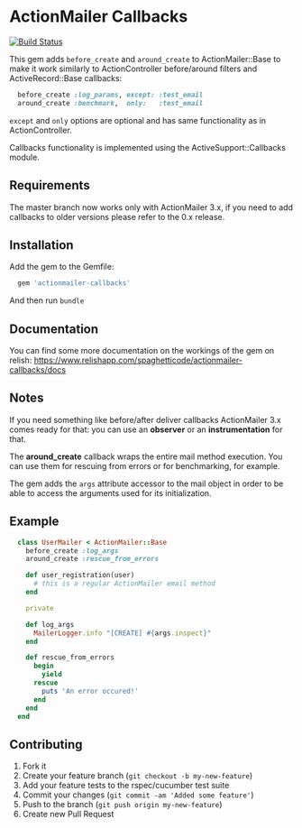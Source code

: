 # ActionMailer Callbacks

[![Build Status](https://secure.travis-ci.org/spaghetticode/actionmailer-callbacks.png)](http://travis-ci.org/spaghetticode/actionmailer-callbacks)

This gem adds ```before_create``` and ```around_create``` to ActionMailer::Base
to  make it work similarly to ActionController before/around filters and
ActiveRecord::Base callbacks:

```ruby
  before_create :log_params, except: :test_email
  around_create :benchmark,  only:   :test_email
```

```except``` and ```only``` options are optional and has same functionality as in
ActionController.

Callbacks functionality is implemented using the ActiveSupport::Callbacks module.


## Requirements

The master branch now works only with ActionMailer 3.x, if you need to add
callbacks to older versions please refer to the 0.x release.


## Installation

Add the gem to the Gemfile:

```ruby
  gem 'actionmailer-callbacks'
```

And then run ```bundle```


## Documentation

You can find some more documentation on the workings of the gem on relish:
https://www.relishapp.com/spaghetticode/actionmailer-callbacks/docs


## Notes

If you need something like before/after deliver callbacks ActionMailer 3.x comes
ready for that: you can use an **observer** or an **instrumentation** for that.

The **around_create** callback wraps the entire mail method execution. You can
use them for rescuing from errors or for benchmarking, for example.

The gem adds the ```args``` attribute accessor to the mail object in order to
be able to access the arguments used for its initialization.

## Example

```ruby
  class UserMailer < ActionMailer::Base
    before_create :log_args
    around_create :rescue_from_errors

    def user_registration(user)
      # this is a regular ActionMailer email method
    end

    private

    def log_args
      MailerLogger.info "[CREATE] #{args.inspect}"
    end

    def rescue_from_errors
      begin
        yield
      rescue
        puts 'An error occured!'
      end
    end
  end
```


## Contributing

1. Fork it
2. Create your feature branch (`git checkout -b my-new-feature`)
3. Add your feature tests to the rspec/cucumber test suite
4. Commit your changes (`git commit -am 'Added some feature'`)
5. Push to the branch (`git push origin my-new-feature`)
6. Create new Pull Request
